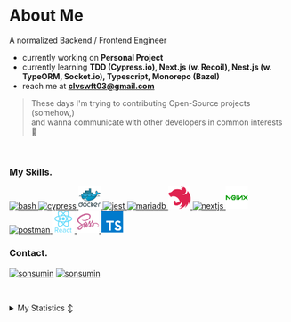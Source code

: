 # About Me

A normalized Backend / Frontend Engineer

- currently working on **Personal Project**
- currently learning **TDD (Cypress.io), Next.js (w. Recoil), Nest.js (w. TypeORM, Socket.io), Typescript, Monorepo (Bazel)**
- reach me at **clvswft03@gmail.com**

> These days I'm trying to contributing Open-Source projects (somehow,)\
> and wanna communicate with other developers in common interests 💬

&nbsp;

<h3 align="left">My Skills.</h3>
<p align="left"> <a href="https://www.gnu.org/software/bash/" target="_blank" rel="noreferrer"> <img src="https://www.vectorlogo.zone/logos/gnu_bash/gnu_bash-icon.svg" alt="bash" width="40" height="40"/> </a> <a href="https://www.cypress.io" target="_blank" rel="noreferrer"> <img src="https://raw.githubusercontent.com/simple-icons/simple-icons/6e46ec1fc23b60c8fd0d2f2ff46db82e16dbd75f/icons/cypress.svg" alt="cypress" width="40" height="40"/> </a> <a href="https://www.docker.com/" target="_blank" rel="noreferrer"> <img src="https://raw.githubusercontent.com/devicons/devicon/master/icons/docker/docker-original-wordmark.svg" alt="docker" width="40" height="40"/> </a> <a href="https://jestjs.io" target="_blank" rel="noreferrer"> <img src="https://www.vectorlogo.zone/logos/jestjsio/jestjsio-icon.svg" alt="jest" width="40" height="40"/> </a> <a href="https://mariadb.org/" target="_blank" rel="noreferrer"> <img src="https://www.vectorlogo.zone/logos/mariadb/mariadb-icon.svg" alt="mariadb" width="40" height="40"/> </a> <a href="https://nestjs.com/" target="_blank" rel="noreferrer"> <img src="https://raw.githubusercontent.com/devicons/devicon/master/icons/nestjs/nestjs-plain.svg" alt="nestjs" width="40" height="40"/> </a> <a href="https://nextjs.org/" target="_blank" rel="noreferrer"> <img src="https://cdn.worldvectorlogo.com/logos/nextjs-2.svg" alt="nextjs" width="40" height="40"/> </a> <a href="https://www.nginx.com" target="_blank" rel="noreferrer"> <img src="https://raw.githubusercontent.com/devicons/devicon/master/icons/nginx/nginx-original.svg" alt="nginx" width="40" height="40"/> </a> <a href="https://postman.com" target="_blank" rel="noreferrer"> <img src="https://www.vectorlogo.zone/logos/getpostman/getpostman-icon.svg" alt="postman" width="40" height="40"/> </a> <a href="https://reactjs.org/" target="_blank" rel="noreferrer"> <img src="https://raw.githubusercontent.com/devicons/devicon/master/icons/react/react-original-wordmark.svg" alt="react" width="40" height="40"/> </a> <a href="https://sass-lang.com" target="_blank" rel="noreferrer"> <img src="https://raw.githubusercontent.com/devicons/devicon/master/icons/sass/sass-original.svg" alt="sass" width="40" height="40"/> </a> <a href="https://www.typescriptlang.org/" target="_blank" rel="noreferrer"> <img src="https://raw.githubusercontent.com/devicons/devicon/master/icons/typescript/typescript-original.svg" alt="typescript" width="40" height="40"/> </a> </p>

<h3 align="left">Contact.</h3>
<p align="left"> <a href="https://linkedin.com/in/sonsumin" target="blank"><img align="center" src="https://raw.githubusercontent.com/rahuldkjain/github-profile-readme-generator/master/src/images/icons/Social/github.svg" alt="sonsumin" height="30" width="40" /></a> <a href="https://linkedin.com/in/sonsumin" target="blank"><img align="center" src="https://raw.githubusercontent.com/rahuldkjain/github-profile-readme-generator/master/src/images/icons/Social/linked-in-alt.svg" alt="sonsumin" height="30" width="40" /></a>
</p>

&nbsp;

<details>
 <summary>My Statistics ↕️</summary>

<!--START_SECTION:waka-->
![Code Time](http://img.shields.io/badge/Code%20Time-1%2C848%20hrs%202%20mins-blue)

![Profile Views](http://img.shields.io/badge/Profile%20Views-0-blue)

**🐱 My GitHub Data** 

> 📦 12.9 MB Used in GitHub's Storage 
 > 
> 🏆 357 Contributions in the Year 2024
 > 
> 💼 Opted to Hire
 > 
> 📜 548 Public Repositories 
 > 
> 🔑 154 Private Repositories 
 > 
**I'm a Night 🦉** 

```text
🌞 Morning                3386 commits        ██░░░░░░░░░░░░░░░░░░░░░░░   07.47 % 
🌆 Daytime                16021 commits       █████████░░░░░░░░░░░░░░░░   35.32 % 
🌃 Evening                16874 commits       █████████░░░░░░░░░░░░░░░░   37.20 % 
🌙 Night                  9076 commits        █████░░░░░░░░░░░░░░░░░░░░   20.01 % 
```
📅 **I'm Most Productive on Monday** 

```text
Monday                   8293 commits        █████░░░░░░░░░░░░░░░░░░░░   18.28 % 
Tuesday                  7749 commits        ████░░░░░░░░░░░░░░░░░░░░░   17.08 % 
Wednesday                6830 commits        ████░░░░░░░░░░░░░░░░░░░░░   15.06 % 
Thursday                 6924 commits        ████░░░░░░░░░░░░░░░░░░░░░   15.27 % 
Friday                   6877 commits        ████░░░░░░░░░░░░░░░░░░░░░   15.16 % 
Saturday                 4052 commits        ██░░░░░░░░░░░░░░░░░░░░░░░   08.93 % 
Sunday                   4632 commits        ███░░░░░░░░░░░░░░░░░░░░░░   10.21 % 
```


📊 **This Week I Spent My Time On** 

```text
🕑︎ Time Zone: Asia/Seoul

💬 Programming Languages: 
Nix                      5 hrs 22 mins       █████████░░░░░░░░░░░░░░░░   36.35 % 
PowerShell               3 hrs 57 mins       ███████░░░░░░░░░░░░░░░░░░   26.81 % 
AutoHotkey               1 hr 48 mins        ███░░░░░░░░░░░░░░░░░░░░░░   12.23 % 
YAML                     1 hr 9 mins         ██░░░░░░░░░░░░░░░░░░░░░░░   07.87 % 
TOML                     45 mins             █░░░░░░░░░░░░░░░░░░░░░░░░   05.12 % 

🔥 Editors: 
Neovim                   8 hrs 32 mins       ██████████████░░░░░░░░░░░   57.77 % 
VS Code                  5 hrs 46 mins       ██████████░░░░░░░░░░░░░░░   39.06 % 
Unknown Editor           28 mins             █░░░░░░░░░░░░░░░░░░░░░░░░   03.18 % 

💻 Operating System: 
Windows                  8 hrs 52 mins       ███████████████░░░░░░░░░░   60.06 % 
Mac                      5 hrs 54 mins       ██████████░░░░░░░░░░░░░░░   39.94 % 
```

**I Mostly Code in TypeScript** 

```text
Python                   27 repos            █████░░░░░░░░░░░░░░░░░░░░   19.15 % 
Shell                    13 repos            ██░░░░░░░░░░░░░░░░░░░░░░░   09.22 % 
Nix                      6 repos             █░░░░░░░░░░░░░░░░░░░░░░░░   04.26 % 
Lua                      2 repos             ░░░░░░░░░░░░░░░░░░░░░░░░░   01.42 % 
AutoHotkey               1 repo              ░░░░░░░░░░░░░░░░░░░░░░░░░   00.71 % 
```



**Timeline**

![Lines of Code chart](https://raw.githubusercontent.com/testfailed/testfailed/main/assets/bar_graph.png)


 Last Updated on 15/06/2024 05:14:57 UTC
<!--END_SECTION:waka-->
</details>
